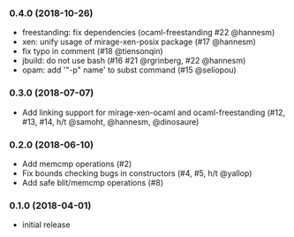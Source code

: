 ### 0.4.0 (2018-10-26)

* freestanding: fix dependencies (ocaml-freestanding #22 @hannesm)
* xen: unify usage of mirage-xen-posix package (#17 @hannesm)
* fix typo in comment (#18 @tiensonqin)
* jbuild: do not use bash (#16 #21 @rgrinberg, #22 @hannesm)
* opam: add '"-p" name' to subst command (#15 @seliopou)

### 0.3.0 (2018-07-07)

* Add linking support for mirage-xen-ocaml and ocaml-freestanding (#12, #13, #14, h/t @samoht, @hannesm, @dinosaure)

### 0.2.0 (2018-06-10)

* Add memcmp operations (#2)
* Fix bounds checking bugs in constructors (#4, #5, h/t @yallop)
* Add safe blit/memcmp operations (#8)

### 0.1.0 (2018-04-01)

* initial release
